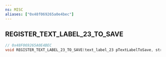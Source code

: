 ```yaml
---
ns: MISC
aliases: ["0x48f069265a0e4bec"]
---
```

## REGISTER_TEXT_LABEL_23_TO_SAVE

```c
// 0x48F069265A0E4BEC
void REGISTER_TEXT_LABEL_23_TO_SAVE(text_label_23 pTextLabelToSave, string pLabel);
```
